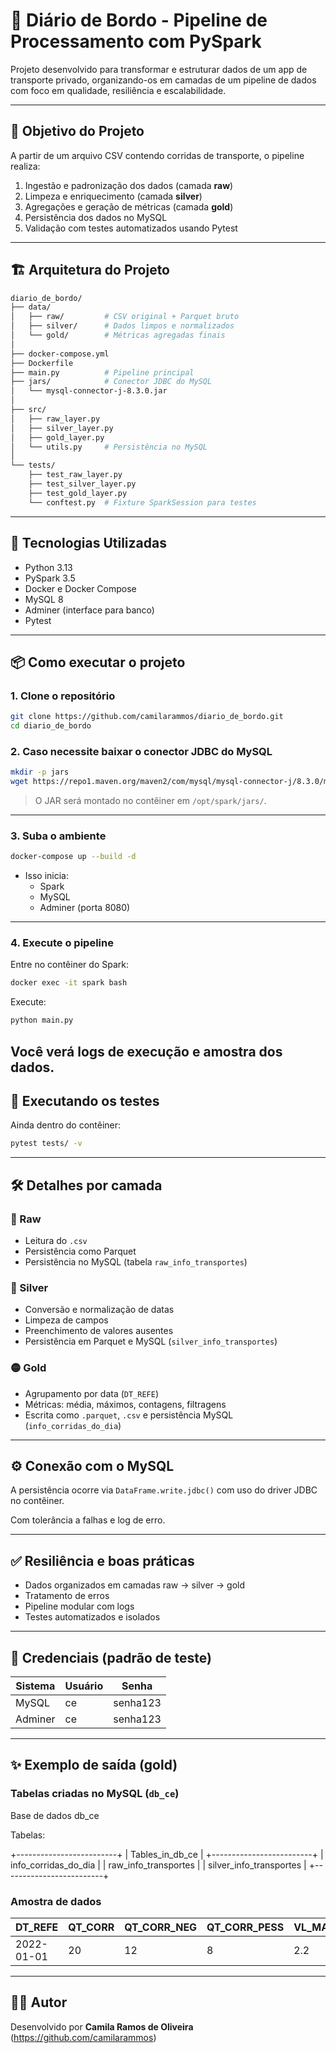 # 🚖 Diário de Bordo - Pipeline de Processamento com PySpark

Projeto desenvolvido para transformar e estruturar dados de um app de transporte privado, organizando-os em camadas de um pipeline de dados com foco em qualidade, resiliência e escalabilidade.

---

## 🧠 Objetivo do Projeto

A partir de um arquivo CSV contendo corridas de transporte, o pipeline realiza:

1. Ingestão e padronização dos dados (camada **raw**)
2. Limpeza e enriquecimento (camada **silver**)
3. Agregações e geração de métricas (camada **gold**)
4. Persistência dos dados no MySQL
5. Validação com testes automatizados usando Pytest

---

## 🏗️ Arquitetura do Projeto

```bash
diario_de_bordo/
├── data/
│   ├── raw/         # CSV original + Parquet bruto
│   ├── silver/      # Dados limpos e normalizados
│   └── gold/        # Métricas agregadas finais
│
├── docker-compose.yml
├── Dockerfile
├── main.py          # Pipeline principal
├── jars/            # Conector JDBC do MySQL
│   └── mysql-connector-j-8.3.0.jar
│
├── src/
│   ├── raw_layer.py
│   ├── silver_layer.py
│   ├── gold_layer.py
│   └── utils.py     # Persistência no MySQL
│
└── tests/
    ├── test_raw_layer.py
    ├── test_silver_layer.py
    ├── test_gold_layer.py
    └── conftest.py  # Fixture SparkSession para testes
```

---

## 🚀 Tecnologias Utilizadas

- Python 3.13
- PySpark 3.5
- Docker e Docker Compose
- MySQL 8
- Adminer (interface para banco)
- Pytest

---

## 📦 Como executar o projeto

### 1. Clone o repositório

```bash
git clone https://github.com/camilarammos/diario_de_bordo.git
cd diario_de_bordo
```

### 2. Caso necessite baixar o conector JDBC do MySQL

```bash
mkdir -p jars
wget https://repo1.maven.org/maven2/com/mysql/mysql-connector-j/8.3.0/mysql-connector-j-8.3.0.jar -P jars/
```

> O JAR será montado no contêiner em `/opt/spark/jars/`.

---

### 3. Suba o ambiente

```bash
docker-compose up --build -d
```

- Isso inicia:
  - Spark
  - MySQL
  - Adminer (porta 8080)

---

### 4. Execute o pipeline

Entre no contêiner do Spark:

```bash
docker exec -it spark bash
```

Execute:

```bash
python main.py
```

Você verá logs de execução e amostra dos dados.
---

## 🧪 Executando os testes

Ainda dentro do contêiner:

```bash
pytest tests/ -v
```
---

## 🛠️ Detalhes por camada

### 🔹 Raw

- Leitura do `.csv`
- Persistência como Parquet
- Persistência no MySQL (tabela `raw_info_transportes`)

### 🔸 Silver

- Conversão e normalização de datas
- Limpeza de campos
- Preenchimento de valores ausentes
- Persistência em Parquet e MySQL (`silver_info_transportes`)

### 🟡 Gold

- Agrupamento por data (`DT_REFE`)
- Métricas: média, máximos, contagens, filtragens
- Escrita como `.parquet`, `.csv` e persistência MySQL (`info_corridas_do_dia`)

---

## ⚙️ Conexão com o MySQL

A persistência ocorre via `DataFrame.write.jdbc()` com uso do driver JDBC no contêiner.

Com tolerância a falhas e log de erro.

---

## ✅ Resiliência e boas práticas

- Dados organizados em camadas raw → silver → gold
- Tratamento de erros
- Pipeline modular com logs
- Testes automatizados e isolados

---

## 👤 Credenciais (padrão de teste)

| Sistema   | Usuário | Senha     |
|-----------|---------|-----------|
| MySQL     | ce      | senha123  |
| Adminer   | ce      | senha123  |

---
## ✨ Exemplo de saída (gold)

### Tabelas criadas no MySQL (`db_ce`)

Base de dados db_ce

Tabelas:

+-------------------------+
| Tables_in_db_ce         |
+-------------------------+
| info_corridas_do_dia    |
| raw_info_transportes    |
| silver_info_transportes |
+-------------------------+


### Amostra de dados

| DT_REFE    | QT_CORR | QT_CORR_NEG | QT_CORR_PESS | VL_MAX_DIST | VL_MIN_DIST | VL_AVG_DIST | QT_CORR_REUNI | QT_CORR_NAO_REUNI |
|------------|---------|-------------|--------------|-------------|-------------|-------------|----------------|--------------------|
| 2022-01-01 | 20      | 12          | 8            | 2.2         | 0.7         | 1.1         | 6              | 10                 |

---

## 👨‍💻 Autor

Desenvolvido por **Camila Ramos de Oliveira** (https://github.com/camilarammos)

